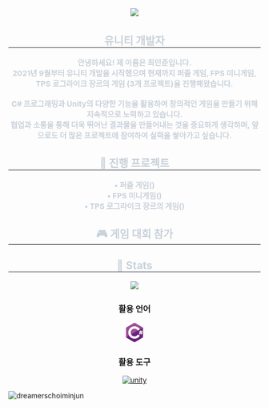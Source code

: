 <div align="center">
    <img src="https://capsule-render.vercel.app/api?type=waving&color=84f0ee&height=180&text=Unity%20Developer&animation=&fontColor=000000&fontSize=40" />
</div>
<div align="center"> 
    <h2 style="border-bottom: 1px solid #21262d; color: #c9d1d9;"> 유니티 개발자 </h2>  
    <div style="font-weight: 700; font-size: 15px; text-align: center; color: #c9d1d9;">
        안녕하세요! 제 이름은 최민준입니다.<br>
        2021년 9월부터 유니티 개발을 시작했으며 현재까지 퍼즐 게임, FPS 미니게임, TPS 로그라이크 장르의 게임 (3개 프로젝트)을 진행해왔습니다.<br>
<br>
        C# 프로그래밍과 Unity의 다양한 기능을 활용하여 창의적인 게임을 만들기 위해 지속적으로 노력하고 있습니다.<br>
        협업과 소통을 통해 더욱 뛰어난 결과물을 만들어내는 것을 중요하게 생각하며, 앞으로도 더 많은 프로젝트에 참여하여 실력을 쌓아가고 싶습니다.
    </div>
</div>

<div align="center"> 
    <h2 style="border-bottom: 1px solid #21262d; color: #c9d1d9;"> 🏅 진행 프로젝트 </h2> 
    <div style="font-weight: 700; font-size: 15px; text-align: center; color: #c9d1d9;">
        • 퍼즐 게임()<br>
        • FPS 미니게임()<br>
        • TPS 로그라이크 장르의 게임()
    </div>
</div>

<div align="center"> 
    <h2 style="border-bottom: 1px solid #21262d; color: #c9d1d9;"> 🎮 게임 대회 참가 </h2> 
    <div style="font-weight: 700; font-size: 15px; text-align: center; color: #c9d1d9;">
        <!-- 내용 비움 -->
    </div>
</div>

<div align="center"> 
    <h2 style="border-bottom: 1px solid #21262d; color: #c9d1d9;"> 🏅 Stats </h2> 
    <div align="center"> 
        <img src="https://github-readme-stats.vercel.app/api?username=dreamerschoiminjun&custom_title=dreamerschoiminjun's Github Stat&bg_color=180,000000,&title_color=000000&text_color=000000" />  
    </div> 
</div>

<h3 align="center">활용 언어</h3>
<p align="center"> 
    <a href="https://www.w3schools.com/cs/" target="_blank" rel="noreferrer"> 
        <img src="https://raw.githubusercontent.com/devicons/devicon/master/icons/csharp/csharp-original.svg" alt="csharp" width="40" height="40"/> 
    </a> 
</p>

<h3 align="center">활용 도구</h3>
<p align="center"> 
    <a href="https://unity.com/" target="_blank" rel="noreferrer"> 
        <img src="https://www.vectorlogo.zone/logos/unity3d/unity3d-icon.svg" alt="unity" width="40" height="40"/> 
    </a> 
</p>

<p align="left"> 
    <img src="https://komarev.com/ghpvc/?username=dreamerschoiminjun&label=Profile%20views&color=0e75b6&style=flat" alt="dreamerschoiminjun" /> 
</p>
